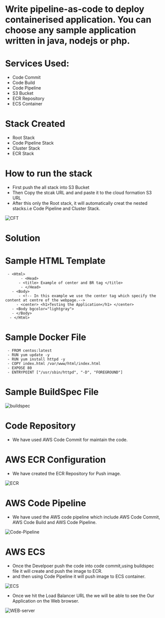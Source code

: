 # Write pipeline-as-code to deploy containerised application. You can choose any sample application written in java, nodejs or php.

# Services Used:
 - Code Commit
 - Code Build
 - Code Pipeline
 - S3 Bucket 
 - ECR Repository
 - ECS Container

# Stack Created
 - Root Stack 
 - Code Pipeline Stack
 - Cluster Stack
 - ECR Stack

# How to run the stack
  - First push the all stack into S3 Bucket
  - Then Copy the stcak URL and and paste it to the cloud formation S3 URL
  - After this only the Root stack, it will automatically creat the nested stacks.i.e Code Pipeline and Cluster Stack.

  ![CFT](https://user-images.githubusercontent.com/92773680/137863487-f015b55a-b2da-43f6-8292-cb956521eee3.png)


# Solution

# Sample HTML Template
     - <Html>  
           - <Head> 
	      - <title> Example of center and BR tag </title>
           - </Head>
	   - <Body> 
	      - <!-- In this example we use the center tag which specify the content at centre of the webpage.-->  
		 - <center> <h1>Testing the Application</h1> </center>
	   - <Body bgcolor="lightgray"> 
	   - </Body>
      - </Html>
	
# Sample Docker File
     - FROM centos:latest
     - RUN yum update -y
     - RUN yum install httpd -y
     - COPY index.html /var/www/html/index.html
     - EXPOSE 80
     - ENTRYPOINT ["/usr/sbin/httpd", "-D", "FOREGROUND"]
		
# Sample BuildSpec File

![buildspec](https://user-images.githubusercontent.com/92773680/137855146-6233e06d-13ef-4a5e-84c6-3a7473920829.png)


# Code Repository
  - We have used AWS Code Commit for maintain the code.


# AWS ECR Configuration
 - We have created the ECR Repository for Push image.
  
 ![ECR](https://user-images.githubusercontent.com/92773680/137857361-436877c8-6ad6-4943-93d8-46f37f5fc3f6.png)

# AWS Code Pipeline
 - We have used the AWS code pipeline which include AWS Code Commit, AWS Code Build and  AWS Code Pipeline.
  
  ![Code-Pipeline](https://user-images.githubusercontent.com/92773680/137857841-7160aa81-c4d7-4cb1-9946-facb26129921.png)

# AWS ECS  
 - Once the Develpoer push the code into code commit,using buildspec file it will create and push the image to ECR.
 -  and then using Code Pipeline it will push image to ECS container.
   
  ![ECS](https://user-images.githubusercontent.com/92773680/137858154-dca345b5-a2cc-400c-bc6e-4bcacfb7a843.png)

 - Once we hit the Load Balancer URL the we will be able to see the Our Application on the Web browser.
  
  ![WEB-server](https://user-images.githubusercontent.com/92773680/137858578-2f9d1622-e179-4183-9585-1f0025c7ca50.png)
  
 
